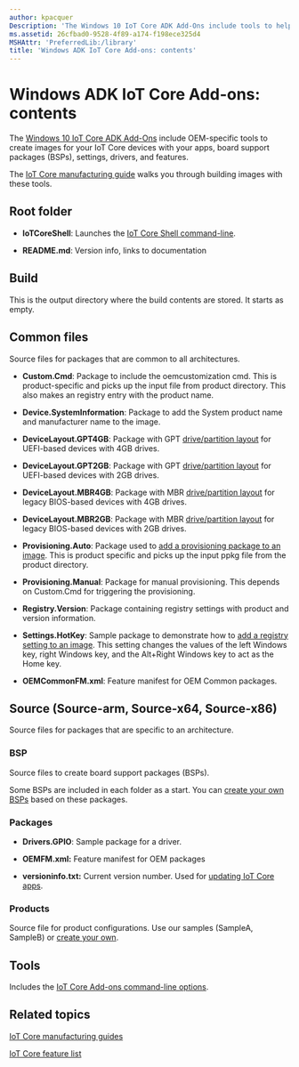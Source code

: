 ```yaml
---
author: kpacquer
Description: 'The Windows 10 IoT Core ADK Add-Ons include tools to help you customize and create new images for your devices with the apps, board support packages (BSPs), drivers, and Windows features that you choose, and a sample structure you can use to quickly create new images.'
ms.assetid: 26cfbad0-9528-4f89-a174-f198ece325d4
MSHAttr: 'PreferredLib:/library'
title: 'Windows ADK IoT Core Add-ons: contents'
---
```


# Windows ADK IoT Core Add-ons: contents

The [Windows 10 IoT Core ADK Add-Ons](http://go.microsoft.com/fwlink/?LinkId=735028) include OEM-specific tools to create images for your IoT Core devices with your apps, board support packages (BSPs), settings, drivers, and features.

The [IoT Core manufacturing guide](iot-core-manufacturing-guide.md) walks you through building images with these tools.

## <span id="Root_folder"></span>Root folder

-   **IoTCoreShell**: Launches the [IoT Core Shell command-line](iot-core-adk-addons-command-line-options.md#iotcoreshell).

-   **README.md**: Version info, links to documentation

## <span id="Build"></span><span id="build"></span><span id="BUILD"></span>Build
This is the output directory where the build contents are stored. It starts as empty.

## <span id="Common_files"></span><span id="common_files"></span><span id="COMMON_FILES"></span>Common files

Source files for packages that are common to all architectures.

-   **Custom.Cmd**: Package to include the oemcustomization cmd. This is product-specific and picks up the input file from product directory. This also makes an registry entry with the product name.

-   **Device.SystemInformation**: Package to add the System product name and manufacturer name to the image.

-   **DeviceLayout.GPT4GB**: Package with GPT [drive/partition layout](device-layout.md) for UEFI-based devices with 4GB drives.

-   **DeviceLayout.GPT2GB**: Package with GPT [drive/partition layout](device-layout.md) for UEFI-based devices with 2GB drives.

-   **DeviceLayout.MBR4GB**: Package with MBR [drive/partition layout](device-layout.md) for legacy BIOS-based devices with 4GB drives.

-   **DeviceLayout.MBR2GB**: Package with MBR [drive/partition layout](device-layout.md) for legacy BIOS-based devices with 2GB drives.

-   **Provisioning.Auto**: Package used to [add a provisioning package to an image](add-a-provisioning-package-to-an-image.md). This is product specific and picks up the input ppkg file from the product directory.

-   **Provisioning.Manual**: Package for manual provisioning. This depends on Custom.Cmd for triggering the provisioning.

-   **Registry.Version**: Package containing registry settings with product and version information.

-   **Settings.HotKey**: Sample package to demonstrate how to [add a registry setting to an image](add-a-registry-setting-to-an-image.md). This setting changes the values of the left Windows key, right Windows key, and the Alt+Right Windows key to act as the Home key.

-   **OEMCommonFM.xml**: Feature manifest for OEM Common packages.


## <span id="Source"></span><span id="source"></span><span id="SOURCE"></span>Source (Source-arm, Source-x64, Source-x86)
 
Source files for packages that are specific to an architecture.

### <span id="BSP"></span><span id="bsp"></span>BSP
Source files to create board support packages (BSPs). 

Some BSPs are included in each folder as a start. You can [create your own BSPs](create-a-new-bsp.md) based on these packages.

### <span id="Packages"></span><span id="packages"></span><span id="PACKAGES"></span>Packages

-   **Drivers.GPIO**: Sample package for a driver.

-   **OEMFM.xml:** Feature manifest for OEM packages

-   **versioninfo.txt:** Current version number. Used for [updating IoT Core apps](../../service/iot/updating-iot-core-apps.md).

### <span id="Products"></span><span id="products"></span><span id="PRODUCTS"></span>Products

Source file for product configurations. Use our samples (SampleA, SampleB) or [create your own](iot-core-manufacturing-guide.md).

## <span id="Tools"></span><span id="tools"></span><span id="TOOLS"></span>Tools

Includes the [IoT Core Add-ons command-line options](iot-core-adk-addons-command-line-options.md).

## <span id="related_topics"></span>Related topics

[IoT Core manufacturing guides](iot-core-manufacturing-guide.md)

[IoT Core feature list](iot-core-feature-list.md)


 

 



